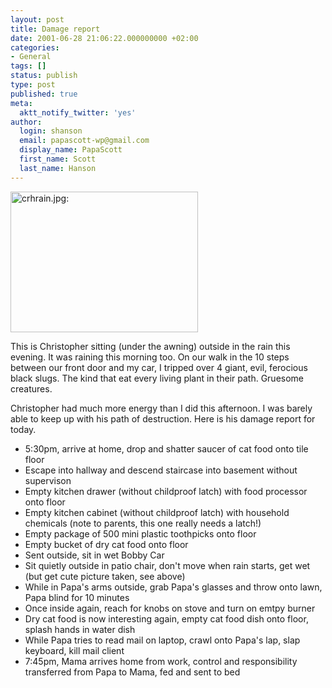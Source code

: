 ```yaml
---
layout: post
title: Damage report
date: 2001-06-28 21:06:22.000000000 +02:00
categories:
- General
tags: []
status: publish
type: post
published: true
meta:
  aktt_notify_twitter: 'yes'
author:
  login: shanson
  email: papascott-wp@gmail.com
  display_name: PapaScott
  first_name: Scott
  last_name: Hanson
---
```

<p><img src="https://res.cloudinary.com/papascott/image/upload/wordpress/wp-content/uploads/2001/06/crhrain.jpg" height="225" width="300" border="0" alt="crhrain.jpg: " /></p>
<p>This is Christopher sitting (under the awning) outside in the rain this evening. It was raining this morning too. On our walk in the 10 steps between our front door and my car, I tripped over 4 giant, evil, ferocious black slugs. The kind that eat every living plant in their path. Gruesome creatures.</p>
<p>Christopher had much more energy than I did this afternoon. I was barely able to keep up with his path of destruction. Here is his damage report for today.</p>
<ul>
<li>5:30pm, arrive at home, drop and shatter saucer of cat food onto tile floor
</li>
<li>Escape into hallway and descend staircase into basement without supervison
</li>
<li>Empty kitchen drawer (without childproof latch) with food processor onto floor
</li>
<li>Empty kitchen cabinet (without childproof latch) with household chemicals (note to parents, this one really needs a latch!)
</li>
<li>Empty package of 500 mini plastic toothpicks onto floor
</li>
<li>Empty bucket of dry cat food onto floor
</li>
<li>Sent outside, sit in wet Bobby Car
</li>
<li>Sit quietly outside in patio chair, don't move when rain starts, get wet (but get cute picture taken, see above)
</li>
<li>While in Papa's arms outside, grab Papa's glasses and throw onto lawn, Papa blind for 10 minutes
</li>
<li>Once inside again, reach for knobs on stove and turn on emtpy burner
</li>
<li>Dry cat food is now interesting again, empty cat food dish onto floor, splash hands in water dish
</li>
<li>While Papa tries to read mail on laptop, crawl onto Papa's lap, slap keyboard, kill mail client
</li>
<li>7:45pm, Mama arrives home from work, control and responsibility transferred from Papa to Mama, fed and sent to bed
</li>
</ul>
